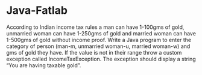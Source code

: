 # Java-Fatlab
According to Indian income tax rules a man can have 1-100gms of gold, unmarried woman can have 1-250gms of gold and married woman can have 1-500gms of gold without income proof. Write a Java program to enter the category of person (man-m, unmarried woman-u, married woman-w) and gms of gold they have. If the value is not in their range throw a custom exception called IncomeTaxException. The exception should display a string “You are having taxable gold”.
